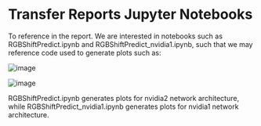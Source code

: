 # Transfer Reports Jupyter Notebooks
To reference in the report. We are interested in notebooks such as RGBShiftPredict.ipynb and RGBShiftPredict_nvidia1.ipynb, such that we may reference code used to generate plots such as:

![image](https://user-images.githubusercontent.com/232522/182038717-c919c467-1a5e-44c2-b72b-713448589a83.png)

![image](https://user-images.githubusercontent.com/232522/182038732-83851b84-b7c6-4767-8c6d-e86d819cb7dc.png)

RGBShiftPredict.ipynb generates plots for nvidia2 network architecture, while RGBShiftPredict_nvidia1.ipynb generates plots for nvidia1 network architecture.
